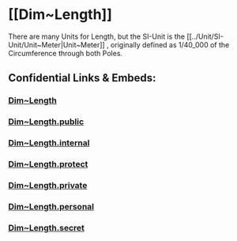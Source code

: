 
# [[Dim~Length]] 

There are many Units for Length, but the SI-Unit is the [[../Unit/SI-Unit/Unit~Meter|Unit~Meter]] , originally defined as 1/40_000 of the Circumference through both Poles. 


## Confidential Links & Embeds: 

### [Dim~Length](/_Standards/Dimension/Dim~Length.md) 

### [Dim~Length.public](/_public/Dimension/Dim~Length.public.md) 

### [Dim~Length.internal](/_internal/Dimension/Dim~Length.internal.md) 

### [Dim~Length.protect](/_protect/Dimension/Dim~Length.protect.md) 

### [Dim~Length.private](/_private/Dimension/Dim~Length.private.md) 

### [Dim~Length.personal](/_personal/Dimension/Dim~Length.personal.md) 

### [Dim~Length.secret](/_secret/Dimension/Dim~Length.secret.md)

